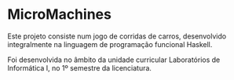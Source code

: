 # MicroMachines

Este projeto consiste num jogo de corridas de carros, desenvolvido integralmente na linguagem de programação funcional Haskell.

Foi desenvolvida no âmbito da unidade curricular Laboratórios de Informática I, no 1º semestre da licenciatura.
